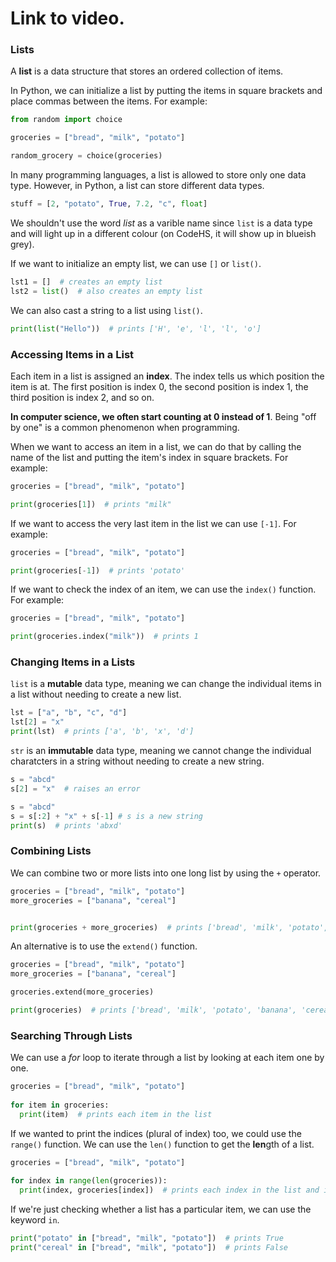 # Link to video.
### Lists

A **list** is a data structure that stores an ordered collection of items.

In Python, we can initialize a list by putting the items in square brackets and place commas between the items. For example:

```python
from random import choice

groceries = ["bread", "milk", "potato"]

random_grocery = choice(groceries)
```

In many programming languages, a list is allowed to store only one data type. However, in Python, a list can store different data types. 

```python
stuff = [2, "potato", True, 7.2, "c", float]
```

We shouldn't use the word *list* as a varible name since `list` is a data type and will light up in a different colour (on CodeHS, it will show up in blueish grey). 

If we want to initialize an empty list, we can use `[]` or `list()`.

```python
lst1 = []  # creates an empty list
lst2 = list()  # also creates an empty list
```

We can also cast a string to a list using `list()`.

```python
print(list("Hello"))  # prints ['H', 'e', 'l', 'l', 'o']
```

### Accessing Items in a List

Each item in a list is assigned an **index**. The index tells us which position the item is at. The first position is index 0, the second position is index 1, the third position is index 2, and so on.

**In computer science, we often start counting at 0 instead of 1**. Being "off by one" is a common phenomenon when programming.

When we want to access an item in a list, we can do that by calling the name of the list and putting the item's index in square brackets. For example:

```python
groceries = ["bread", "milk", "potato"]

print(groceries[1])  # prints "milk"
```

If we want to access the very last item in the list we can use `[-1]`. For example:

```python
groceries = ["bread", "milk", "potato"]

print(groceries[-1])  # prints 'potato'
```

If we want to check the index of an item, we can use the `index()` function. For example:

```python
groceries = ["bread", "milk", "potato"]

print(groceries.index("milk"))  # prints 1
```

### Changing Items in a Lists

`list` is a **mutable** data type, meaning we can change the individual items in a list without needing to create a new list.

```python
lst = ["a", "b", "c", "d"]
lst[2] = "x"
print(lst)  # prints ['a', 'b', 'x', 'd']
```

`str` is an **immutable** data type, meaning we cannot change the individual charatcters in a string without needing to create a new string.

```python
s = "abcd"
s[2] = "x"  # raises an error
```

```python
s = "abcd"
s = s[:2] + "x" + s[-1] # s is a new string
print(s)  # prints 'abxd'
```

### Combining Lists

We can combine two or more lists into one long list by using the `+` operator.

```python
groceries = ["bread", "milk", "potato"]
more_groceries = ["banana", "cereal"]


print(groceries + more_groceries)  # prints ['bread', 'milk', 'potato', 'banana', 'cereal']
```

An alternative is to use the `extend()` function. 

```python
groceries = ["bread", "milk", "potato"]
more_groceries = ["banana", "cereal"]

groceries.extend(more_groceries)

print(groceries)  # prints ['bread', 'milk', 'potato', 'banana', 'cereal']
```

### Searching Through Lists

We can use a *for* loop to iterate through a list by looking at each item one by one.

```python
groceries = ["bread", "milk", "potato"]
  
for item in groceries:
  print(item)  # prints each item in the list
```

If we wanted to print the indices (plural of index) too, we could use the `range()` function. We can use the `len()` function to get the **len**gth of a list.

```python
groceries = ["bread", "milk", "potato"]
  
for index in range(len(groceries)):
  print(index, groceries[index])  # prints each index in the list and its corresponding item
```

If we're just checking whether a list has a particular item, we can use the keyword `in`.

```python
print("potato" in ["bread", "milk", "potato"])  # prints True
print("cereal" in ["bread", "milk", "potato"])  # prints False
```
